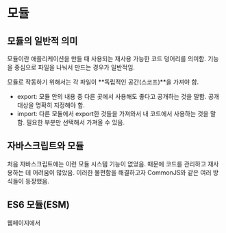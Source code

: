 # 모듈

## 모듈의 일반적 의미

모듈이란 애플리케이션을 만들 때 사용되는 재사용 가능한 코드 덩어리를 의미함. 기능을 중심으로 파일을 나눠서 만드는 경우가 일반적임.

모듈로 작동하기 위해서는 각 파일이 **독립적인 공간(스코프)**을 가져야 함.

- export: 모듈 안의 내용 중 다른 곳에서 사용해도 좋다고 공개하는 것을 말함. 공개 대상을 명확히 지정해야 함.
- import: 다른 모듈에서 export한 것들을 가져와서 내 코드에서 사용하는 것을 말함. 필요한 부분만 선택해서 가져올 수 있음.

##  자바스크립트와 모듈

처음 자바스크립트에는 이런 모듈 시스템 기능이 없었음.
때문에 코드를 관리하고 재사용하는 데 어려움이 많았음.
이러한 불편함을 해결하고자 CommonJS와 같은 여러 방식들이 등장했음.

## ES6 모듈(ESM)

웹페이지에서 <script> 태그로 자바스크립트 파일을 불러올 때, type="module" 이라는 속성을 추가하면 해당 파일이 모듈로 작동함.

일반적인 자바스크립트 파일(.js)과 구분하여 이 ES6 모듈 파일이라는 것을 명확히 나타내기 위해 .mjs 확장자를 사용하는 것이 권장됨.

